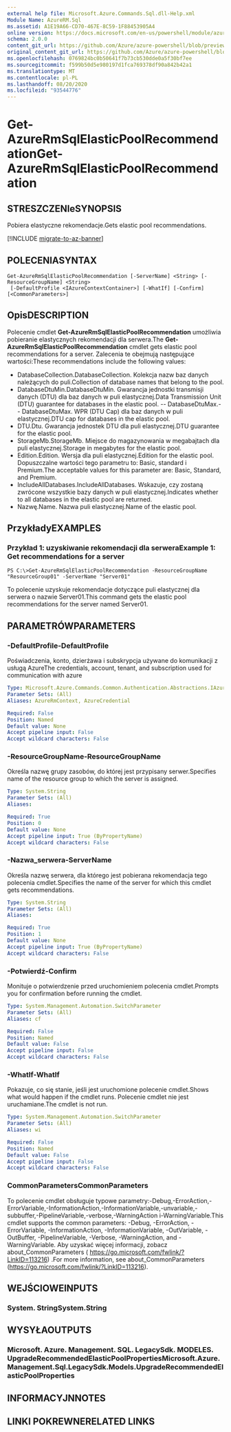 ```yaml
---
external help file: Microsoft.Azure.Commands.Sql.dll-Help.xml
Module Name: AzureRM.Sql
ms.assetid: A1E19A66-CD70-467E-8C59-1F88453905A4
online version: https://docs.microsoft.com/en-us/powershell/module/azurerm.sql/get-azurermsqlelasticpoolrecommendation
schema: 2.0.0
content_git_url: https://github.com/Azure/azure-powershell/blob/preview/src/ResourceManager/Sql/Commands.Sql/help/Get-AzureRmSqlElasticPoolRecommendation.md
original_content_git_url: https://github.com/Azure/azure-powershell/blob/preview/src/ResourceManager/Sql/Commands.Sql/help/Get-AzureRmSqlElasticPoolRecommendation.md
ms.openlocfilehash: 0769824bc0b50641f7b73cb530dde0a5f30bf7ee
ms.sourcegitcommit: f599b50d5e980197d1fca769378df90a842b42a1
ms.translationtype: MT
ms.contentlocale: pl-PL
ms.lasthandoff: 08/20/2020
ms.locfileid: "93544776"
---
```

# <span data-ttu-id="72115-101">Get-AzureRmSqlElasticPoolRecommendation</span><span class="sxs-lookup"><span data-stu-id="72115-101">Get-AzureRmSqlElasticPoolRecommendation</span></span>

## <span data-ttu-id="72115-102">STRESZCZENIe</span><span class="sxs-lookup"><span data-stu-id="72115-102">SYNOPSIS</span></span>
<span data-ttu-id="72115-103">Pobiera elastyczne rekomendacje.</span><span class="sxs-lookup"><span data-stu-id="72115-103">Gets elastic pool recommendations.</span></span>

[!INCLUDE [migrate-to-az-banner](../../includes/migrate-to-az-banner.md)]

## <span data-ttu-id="72115-104">POLECENIA</span><span class="sxs-lookup"><span data-stu-id="72115-104">SYNTAX</span></span>

```
Get-AzureRmSqlElasticPoolRecommendation [-ServerName] <String> [-ResourceGroupName] <String>
 [-DefaultProfile <IAzureContextContainer>] [-WhatIf] [-Confirm] [<CommonParameters>]
```

## <span data-ttu-id="72115-105">Opis</span><span class="sxs-lookup"><span data-stu-id="72115-105">DESCRIPTION</span></span>
<span data-ttu-id="72115-106">Polecenie cmdlet **Get-AzureRmSqlElasticPoolRecommendation** umożliwia pobieranie elastycznych rekomendacji dla serwera.</span><span class="sxs-lookup"><span data-stu-id="72115-106">The **Get-AzureRmSqlElasticPoolRecommendation** cmdlet gets elastic pool recommendations for a server.</span></span>
<span data-ttu-id="72115-107">Zalecenia te obejmują następujące wartości:</span><span class="sxs-lookup"><span data-stu-id="72115-107">These recommendations include the following values:</span></span>
- <span data-ttu-id="72115-108">DatabaseCollection.</span><span class="sxs-lookup"><span data-stu-id="72115-108">DatabaseCollection.</span></span> <span data-ttu-id="72115-109">Kolekcja nazw baz danych należących do puli.</span><span class="sxs-lookup"><span data-stu-id="72115-109">Collection of database names that belong to the pool.</span></span> 
- <span data-ttu-id="72115-110">DatabaseDtuMin.</span><span class="sxs-lookup"><span data-stu-id="72115-110">DatabaseDtuMin.</span></span> <span data-ttu-id="72115-111">Gwarancja jednostki transmisji danych (DTU) dla baz danych w puli elastycznej.</span><span class="sxs-lookup"><span data-stu-id="72115-111">Data Transmission Unit (DTU) guarantee for databases in the elastic pool.</span></span> 
 <span data-ttu-id="72115-112">-- DatabaseDtuMax.</span><span class="sxs-lookup"><span data-stu-id="72115-112">-- DatabaseDtuMax.</span></span> <span data-ttu-id="72115-113">WPR (DTU Cap) dla baz danych w puli elastycznej.</span><span class="sxs-lookup"><span data-stu-id="72115-113">DTU cap for databases in the elastic pool.</span></span> 
- <span data-ttu-id="72115-114">DTU.</span><span class="sxs-lookup"><span data-stu-id="72115-114">Dtu.</span></span> <span data-ttu-id="72115-115">Gwarancja jednostek DTU dla puli elastycznej.</span><span class="sxs-lookup"><span data-stu-id="72115-115">DTU guarantee for the elastic pool.</span></span> 
- <span data-ttu-id="72115-116">StorageMb.</span><span class="sxs-lookup"><span data-stu-id="72115-116">StorageMb.</span></span> <span data-ttu-id="72115-117">Miejsce do magazynowania w megabajtach dla puli elastycznej.</span><span class="sxs-lookup"><span data-stu-id="72115-117">Storage in megabytes for the elastic pool.</span></span> 
- <span data-ttu-id="72115-118">Edition.</span><span class="sxs-lookup"><span data-stu-id="72115-118">Edition.</span></span> <span data-ttu-id="72115-119">Wersja dla puli elastycznej.</span><span class="sxs-lookup"><span data-stu-id="72115-119">Edition for the elastic pool.</span></span> <span data-ttu-id="72115-120">Dopuszczalne wartości tego parametru to: Basic, standard i Premium.</span><span class="sxs-lookup"><span data-stu-id="72115-120">The acceptable values for this parameter are: Basic, Standard, and Premium.</span></span> 
- <span data-ttu-id="72115-121">IncludeAllDatabases.</span><span class="sxs-lookup"><span data-stu-id="72115-121">IncludeAllDatabases.</span></span> <span data-ttu-id="72115-122">Wskazuje, czy zostaną zwrócone wszystkie bazy danych w puli elastycznej.</span><span class="sxs-lookup"><span data-stu-id="72115-122">Indicates whether to all databases in the elastic pool are returned.</span></span> 
- <span data-ttu-id="72115-123">Nazwę.</span><span class="sxs-lookup"><span data-stu-id="72115-123">Name.</span></span> <span data-ttu-id="72115-124">Nazwa puli elastycznej.</span><span class="sxs-lookup"><span data-stu-id="72115-124">Name of the elastic pool.</span></span>

## <span data-ttu-id="72115-125">Przykłady</span><span class="sxs-lookup"><span data-stu-id="72115-125">EXAMPLES</span></span>

### <span data-ttu-id="72115-126">Przykład 1: uzyskiwanie rekomendacji dla serwera</span><span class="sxs-lookup"><span data-stu-id="72115-126">Example 1: Get recommendations for a server</span></span>
```
PS C:\>Get-AzureRmSqlElasticPoolRecommendation -ResourceGroupName "ResourceGroup01" -ServerName "Server01"
```

<span data-ttu-id="72115-127">To polecenie uzyskuje rekomendacje dotyczące puli elastycznej dla serwera o nazwie Server01.</span><span class="sxs-lookup"><span data-stu-id="72115-127">This command gets the elastic pool recommendations for the server named Server01.</span></span>

## <span data-ttu-id="72115-128">PARAMETRÓW</span><span class="sxs-lookup"><span data-stu-id="72115-128">PARAMETERS</span></span>

### <span data-ttu-id="72115-129">-DefaultProfile</span><span class="sxs-lookup"><span data-stu-id="72115-129">-DefaultProfile</span></span>
<span data-ttu-id="72115-130">Poświadczenia, konto, dzierżawa i subskrypcja używane do komunikacji z usługą Azure</span><span class="sxs-lookup"><span data-stu-id="72115-130">The credentials, account, tenant, and subscription used for communication with azure</span></span>

```yaml
Type: Microsoft.Azure.Commands.Common.Authentication.Abstractions.IAzureContextContainer
Parameter Sets: (All)
Aliases: AzureRmContext, AzureCredential

Required: False
Position: Named
Default value: None
Accept pipeline input: False
Accept wildcard characters: False
```

### <span data-ttu-id="72115-131">-ResourceGroupName</span><span class="sxs-lookup"><span data-stu-id="72115-131">-ResourceGroupName</span></span>
<span data-ttu-id="72115-132">Określa nazwę grupy zasobów, do której jest przypisany serwer.</span><span class="sxs-lookup"><span data-stu-id="72115-132">Specifies name of the resource group to which the server is assigned.</span></span>

```yaml
Type: System.String
Parameter Sets: (All)
Aliases:

Required: True
Position: 0
Default value: None
Accept pipeline input: True (ByPropertyName)
Accept wildcard characters: False
```

### <span data-ttu-id="72115-133">-Nazwa_serwera</span><span class="sxs-lookup"><span data-stu-id="72115-133">-ServerName</span></span>
<span data-ttu-id="72115-134">Określa nazwę serwera, dla którego jest pobierana rekomendacja tego polecenia cmdlet.</span><span class="sxs-lookup"><span data-stu-id="72115-134">Specifies the name of the server for which this cmdlet gets recommendations.</span></span>

```yaml
Type: System.String
Parameter Sets: (All)
Aliases:

Required: True
Position: 1
Default value: None
Accept pipeline input: True (ByPropertyName)
Accept wildcard characters: False
```

### <span data-ttu-id="72115-135">-Potwierdź</span><span class="sxs-lookup"><span data-stu-id="72115-135">-Confirm</span></span>
<span data-ttu-id="72115-136">Monituje o potwierdzenie przed uruchomieniem polecenia cmdlet.</span><span class="sxs-lookup"><span data-stu-id="72115-136">Prompts you for confirmation before running the cmdlet.</span></span>

```yaml
Type: System.Management.Automation.SwitchParameter
Parameter Sets: (All)
Aliases: cf

Required: False
Position: Named
Default value: False
Accept pipeline input: False
Accept wildcard characters: False
```

### <span data-ttu-id="72115-137">-WhatIf</span><span class="sxs-lookup"><span data-stu-id="72115-137">-WhatIf</span></span>
<span data-ttu-id="72115-138">Pokazuje, co się stanie, jeśli jest uruchomione polecenie cmdlet.</span><span class="sxs-lookup"><span data-stu-id="72115-138">Shows what would happen if the cmdlet runs.</span></span>
<span data-ttu-id="72115-139">Polecenie cmdlet nie jest uruchamiane.</span><span class="sxs-lookup"><span data-stu-id="72115-139">The cmdlet is not run.</span></span>

```yaml
Type: System.Management.Automation.SwitchParameter
Parameter Sets: (All)
Aliases: wi

Required: False
Position: Named
Default value: False
Accept pipeline input: False
Accept wildcard characters: False
```

### <span data-ttu-id="72115-140">CommonParameters</span><span class="sxs-lookup"><span data-stu-id="72115-140">CommonParameters</span></span>
<span data-ttu-id="72115-141">To polecenie cmdlet obsługuje typowe parametry:-Debug,-ErrorAction,-ErrorVariable,-InformationAction,-InformationVariable,-unvariable,-subbuffer,-PipelineVariable,-verbose,-WarningAction i-WarningVariable.</span><span class="sxs-lookup"><span data-stu-id="72115-141">This cmdlet supports the common parameters: -Debug, -ErrorAction, -ErrorVariable, -InformationAction, -InformationVariable, -OutVariable, -OutBuffer, -PipelineVariable, -Verbose, -WarningAction, and -WarningVariable.</span></span> <span data-ttu-id="72115-142">Aby uzyskać więcej informacji, zobacz about_CommonParameters ( https://go.microsoft.com/fwlink/?LinkID=113216) .</span><span class="sxs-lookup"><span data-stu-id="72115-142">For more information, see about_CommonParameters (https://go.microsoft.com/fwlink/?LinkID=113216).</span></span>

## <span data-ttu-id="72115-143">WEJŚCIOWE</span><span class="sxs-lookup"><span data-stu-id="72115-143">INPUTS</span></span>

### <span data-ttu-id="72115-144">System. String</span><span class="sxs-lookup"><span data-stu-id="72115-144">System.String</span></span>

## <span data-ttu-id="72115-145">WYSYŁA</span><span class="sxs-lookup"><span data-stu-id="72115-145">OUTPUTS</span></span>

### <span data-ttu-id="72115-146">Microsoft. Azure. Management. SQL. LegacySdk. MODELES. UpgradeRecommendedElasticPoolProperties</span><span class="sxs-lookup"><span data-stu-id="72115-146">Microsoft.Azure.Management.Sql.LegacySdk.Models.UpgradeRecommendedElasticPoolProperties</span></span>

## <span data-ttu-id="72115-147">INFORMACYJN</span><span class="sxs-lookup"><span data-stu-id="72115-147">NOTES</span></span>

## <span data-ttu-id="72115-148">LINKI POKREWNE</span><span class="sxs-lookup"><span data-stu-id="72115-148">RELATED LINKS</span></span>
